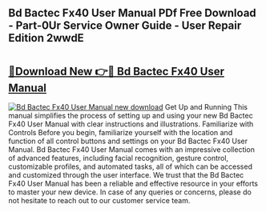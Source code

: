 ## Bd Bactec Fx40 User Manual PDf Free Download - Part-0Ur Service Owner Guide - User Repair Edition 2wwdE

# <h2><a href="http://bc41462.oget.top/?id=Bd+Bactec+Fx40+User+Manual">🔗Download New 👉🔴 Bd Bactec Fx40 User Manual</a></h2>

[![Bd Bactec Fx40 User Manual new download](https://i.imgur.com/5g1atiW.png)](http://bc41462.oget.top/?id=Bd+Bactec+Fx40+User+Manual)
Get Up and Running This manual simplifies the process of setting up and using your new Bd Bactec Fx40 User Manual with clear instructions and illustrations. Familiarize with Controls Before you begin, familiarize yourself with the location and function of all control buttons and settings on your Bd Bactec Fx40 User Manual. Bd Bactec Fx40 User Manual comes with an impressive collection of advanced features, including facial recognition, gesture control, customizable profiles, and automated tasks, all of which can be accessed and customized through the user interface. We trust that the Bd Bactec Fx40 User Manual has been a reliable and effective resource in your efforts to master your new device. In case of any queries or concerns, please do not hesitate to reach out to our customer service team.
